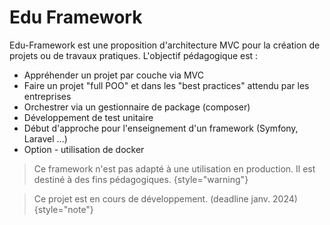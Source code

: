 # Edu Framework

Edu-Framework est une proposition d'architecture MVC pour la création de projets ou de travaux pratiques. L'objectif pédagogique est :
- Appréhender un projet par couche via MVC
- Faire un projet "full POO" et dans les "best practices" attendu par les entreprises
- Orchestrer via un gestionnaire de package (composer)
- Développement de test unitaire
- Début d'approche pour l'enseignement d'un framework (Symfony, Laravel ...)
- Option - utilisation de docker


> Ce framework n'est pas adapté à une utilisation en production. Il est destiné à des fins pédagogiques.
{style="warning"}

> Ce projet est en cours de développement. (deadline janv. 2024)
{style="note"}
